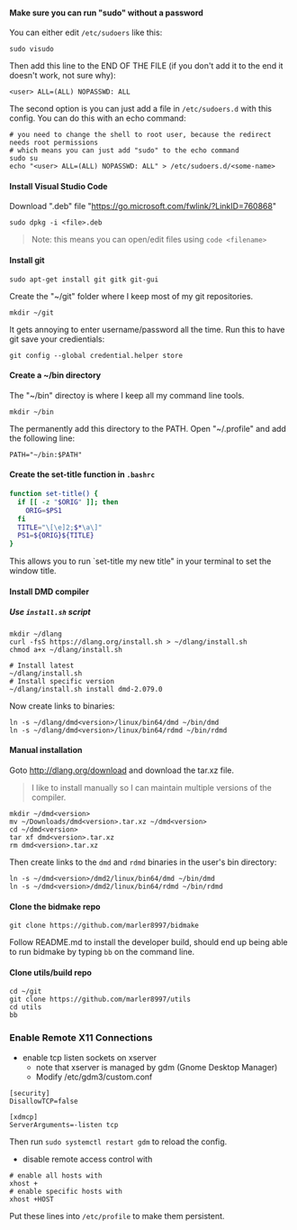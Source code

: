 
#### Make sure you can run "sudo" without a password

You can either edit `/etc/sudoers` like this:
```
sudo visudo
```
Then add this line to the END OF THE FILE (if you don't add it to the end it doesn't work, not sure why):
```
<user> ALL=(ALL) NOPASSWD: ALL
```

The second option is you can just add a file in `/etc/sudoers.d` with this config.  You can do this with an echo command:
```
# you need to change the shell to root user, because the redirect needs root permissions
# which means you can just add "sudo" to the echo command
sudo su
echo "<user> ALL=(ALL) NOPASSWD: ALL" > /etc/sudoers.d/<some-name>
```

#### Install Visual Studio Code
Download ".deb" file "https://go.microsoft.com/fwlink/?LinkID=760868"
```
sudo dpkg -i <file>.deb
```

> Note: this means you can open/edit files using `code <filename>`

#### Install git
```
sudo apt-get install git gitk git-gui
```
Create the "~/git" folder where I keep most of my git repositories.
```
mkdir ~/git
```

It gets annoying to enter username/password all the time. Run this to have git save your credientials:
```
git config --global credential.helper store
```

#### Create a ~/bin directory

The "~/bin" directoy is where I keep all my command line tools.
```
mkdir ~/bin
```
The permanently add this directory to the PATH.  Open "~/.profile" and add the following line:
```
PATH="~/bin:$PATH"
```

#### Create the set-title function in `.bashrc`

```bash
function set-title() {
  if [[ -z "$ORIG" ]]; then
    ORIG=$PS1
  fi
  TITLE="\[\e]2;$*\a\]"
  PS1=${ORIG}${TITLE}
}
```

This allows you to run `set-title my new title" in your terminal to set the window title.

#### Install DMD compiler


##### Use `install.sh` script
```
mkdir ~/dlang
curl -fsS https://dlang.org/install.sh > ~/dlang/install.sh
chmod a+x ~/dlang/install.sh

# Install latest
~/dlang/install.sh
# Install specific version
~/dlang/install.sh install dmd-2.079.0
```

Now create links to binaries:
```
ln -s ~/dlang/dmd<version>/linux/bin64/dmd ~/bin/dmd
ln -s ~/dlang/dmd<version>/linux/bin64/rdmd ~/bin/rdmd
```


#### Manual installation

Goto http://dlang.org/download and download the tar.xz file.

> I like to install manually so I can maintain multiple versions of the compiler.

```
mkdir ~/dmd<version>
mv ~/Downloads/dmd<version>.tar.xz ~/dmd<version>
cd ~/dmd<version>
tar xf dmd<version>.tar.xz
rm dmd<version>.tar.xz
```

Then create links to the `dmd` and `rdmd` binaries in the user's bin directory:
```
ln -s ~/dmd<version>/dmd2/linux/bin64/dmd ~/bin/dmd
ln -s ~/dmd<version>/dmd2/linux/bin64/rdmd ~/bin/rdmd
```

#### Clone the bidmake repo

```
git clone https://github.com/marler8997/bidmake
```

Follow README.md to install the developer build, should end up being able to run bidmake by typing `bb` on the command line.

#### Clone utils/build repo

```
cd ~/git
git clone https://github.com/marler8997/utils
cd utils
bb
```

### Enable Remote X11 Connections

* enable tcp listen sockets on xserver
    - note that xserver is managed by gdm (Gnome Desktop Manager)
    - Modify /etc/gdm3/custom.conf

```
[security]
DisallowTCP=false

[xdmcp]
ServerArguments=-listen tcp
```

Then run `sudo systemctl restart gdm` to reload the config.

* disable remote access control with

```
# enable all hosts with
xhost +
# enable specific hosts with
xhost +HOST
```

Put these lines into `/etc/profile` to make them persistent.
